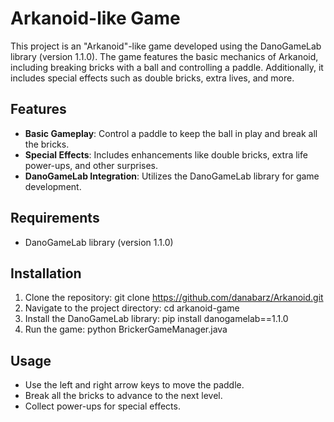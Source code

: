 # Arkanoid-like Game

This project is an "Arkanoid"-like game developed using the DanoGameLab library (version 1.1.0). The game features the basic mechanics of Arkanoid, including breaking bricks with a ball and controlling a paddle. Additionally, it includes special effects such as double bricks, extra lives, and more.

## Features

- **Basic Gameplay**: Control a paddle to keep the ball in play and break all the bricks.
- **Special Effects**: Includes enhancements like double bricks, extra life power-ups, and other surprises.
- **DanoGameLab Integration**: Utilizes the DanoGameLab library for game development.

## Requirements

- DanoGameLab library (version 1.1.0)

## Installation

1. Clone the repository:
   git clone https://github.com/danabarz/Arkanoid.git
2. Navigate to the project directory:
   cd arkanoid-game
3. Install the DanoGameLab library:
   pip install danogamelab==1.1.0
4. Run the game:
   python BrickerGameManager.java

## Usage

- Use the left and right arrow keys to move the paddle.
- Break all the bricks to advance to the next level.
- Collect power-ups for special effects.
